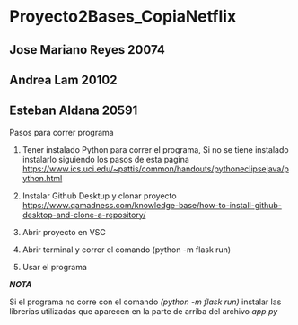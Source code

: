 # Proyecto2Bases_CopiaNetflix
## Jose Mariano Reyes 20074
## Andrea Lam 20102
## Esteban Aldana 20591


Pasos para correr programa
1. Tener instalado Python para correr el programa, Si no se tiene instalado instalarlo siguiendo los pasos de esta pagina https://www.ics.uci.edu/~pattis/common/handouts/pythoneclipsejava/python.html

2. Instalar Github Desktup y clonar proyecto https://www.qamadness.com/knowledge-base/how-to-install-github-desktop-and-clone-a-repository/

3. Abrir proyecto en VSC

4. Abrir terminal y correr el comando (python -m flask run)

5. Usar el programa

***NOTA***

Si el programa no corre con el comando *(python -m flask run)* instalar las librerias utilizadas que aparecen en la parte de arriba del archivo *app.py*



